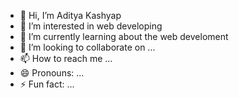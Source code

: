 - 👋 Hi, I’m Aditya Kashyap
- 👀 I’m interested in web developing
- 🌱 I’m currently learning about the web develoment
- 💞️ I’m looking to collaborate on ...
- 📫 How to reach me ...
- 😄 Pronouns: ...
- ⚡ Fun fact: ...

<!---
aiaditya1125/aiaditya1125 is a ✨ special ✨ repository because its `README.md` (this file) appears on your GitHub profile.
You can click the Preview link to take a look at your changes.
--->
